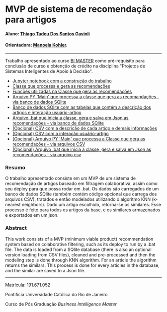 # MVP de sistema de recomendação para artigos

#### Aluno: [Thiago Tadeu Dos Santos Gavioli](https://github.com/thiagogavioli)
#### Orientadora: [Manoela Kohler](https://github.com/manoelakohler).

---

Trabalho apresentado ao curso [BI MASTER](https://ica.puc-rio.ai/bi-master) como pré-requisito para conclusão de curso e obtenção de crédito na disciplina "Projetos de Sistemas Inteligentes de Apoio à Decisão".


- [Jupyter notebook com a construção do trabalho](RecSys_notebook.ipynb) 
- [Classe que processa e gera as recomendações](Recs_class.py )
- [Funções utilizadas na Classe que gera as recomendações](recommender_functions.py)
- [Arquivo PY 'Main' que processa a classe que gera as recomandações - via banco de dados SQlite](main_bd.py)
- [Banco de dados SQlite com as tabelas que contém a descrição dos artigos e interação usuário-artigo](ibm_articles.db)
- [Arquivo .bat que inicia a classe, gera e salva em Json as recomendações - via banco de dados SQlite](run_bd.bat)
- [(Opcional) CSV com a descrição de cada artigo e demais informações](articles_community.csv)
- [(Opcional) CSV com a interação usuário-artigo](user-item-interactions.csv)
- [(Opcional) Arquivo PY 'Main' que processa a Classe que gera as recomendações - via arquivos CSV](main.py)
- [(Opcional) Arquivo .bat que inicia a classe, gera e salva em Json as recomendações - via arquivo csv](run_csv.bat)


### Resumo

O trabalho apresentado consiste em um MVP de um sistema de recomendação de artigos baseado em filtragem colaborativa, assim como seu deploy para que possa rodar
em .bat. 
Os dados são carregados de um banco de dados SQlite (também contém código opcional que carrega dos arquivos CSV), tratados e então modelados utilizando o 
algoritmo KNN (k-nearest neighbors). Dado um artigo escolhido, retorna-se os similares. Esse processo é feito para todos os artigos da base, e os similares 
armazenados e exportados em um json.

### Abstract

This work consists of a MVP (minimum viable product) recommendation system based on colaborative filtering, such as its deploy to run by a .bat file. 
The data is loaded from a SQlite database (there is also an optional version loading from CSV files), cleaned and pre-processed and then the modeling step
is done through KNN algorithm. For an article the algorithm returns the similars. This process is done for every articles in the database, and the similar are
saved to a Json file. 

---

Matrícula: 191.671.052

Pontifícia Universidade Católica do Rio de Janeiro

Curso de Pós Graduação *Business Intelligence Master*
